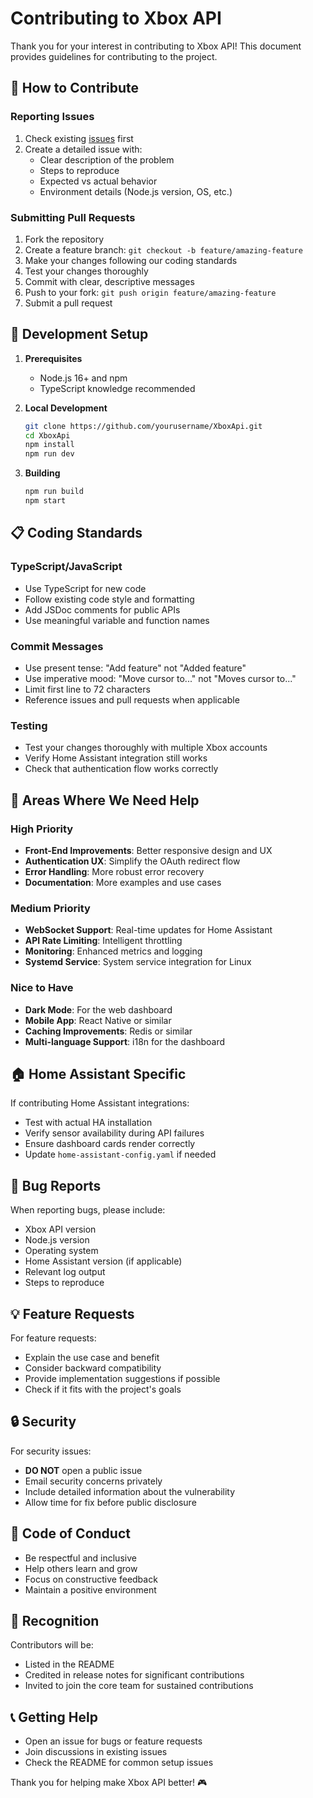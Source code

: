 # Contributing to Xbox API

Thank you for your interest in contributing to Xbox API! This document provides guidelines for contributing to the project.

## 🤝 How to Contribute

### Reporting Issues

1. Check existing [issues](https://github.com/yourusername/XboxApi/issues) first
2. Create a detailed issue with:
   - Clear description of the problem
   - Steps to reproduce
   - Expected vs actual behavior
   - Environment details (Node.js version, OS, etc.)

### Submitting Pull Requests

1. Fork the repository
2. Create a feature branch: `git checkout -b feature/amazing-feature`
3. Make your changes following our coding standards
4. Test your changes thoroughly
5. Commit with clear, descriptive messages
6. Push to your fork: `git push origin feature/amazing-feature`
7. Submit a pull request

## 🔧 Development Setup

1. **Prerequisites**
   - Node.js 16+ and npm
   - TypeScript knowledge recommended

2. **Local Development**
   ```bash
   git clone https://github.com/yourusername/XboxApi.git
   cd XboxApi
   npm install
   npm run dev
   ```

3. **Building**
   ```bash
   npm run build
   npm start
   ```

## 📋 Coding Standards

### TypeScript/JavaScript
- Use TypeScript for new code
- Follow existing code style and formatting
- Add JSDoc comments for public APIs
- Use meaningful variable and function names

### Commit Messages
- Use present tense: "Add feature" not "Added feature"
- Use imperative mood: "Move cursor to..." not "Moves cursor to..."
- Limit first line to 72 characters
- Reference issues and pull requests when applicable

### Testing
- Test your changes thoroughly with multiple Xbox accounts
- Verify Home Assistant integration still works
- Check that authentication flow works correctly

## 🎯 Areas Where We Need Help

### High Priority
- **Front-End Improvements**: Better responsive design and UX
- **Authentication UX**: Simplify the OAuth redirect flow
- **Error Handling**: More robust error recovery
- **Documentation**: More examples and use cases

### Medium Priority
- **WebSocket Support**: Real-time updates for Home Assistant
- **API Rate Limiting**: Intelligent throttling
- **Monitoring**: Enhanced metrics and logging
- **Systemd Service**: System service integration for Linux

### Nice to Have
- **Dark Mode**: For the web dashboard
- **Mobile App**: React Native or similar
- **Caching Improvements**: Redis or similar
- **Multi-language Support**: i18n for the dashboard

## 🏠 Home Assistant Specific

If contributing Home Assistant integrations:
- Test with actual HA installation
- Verify sensor availability during API failures
- Ensure dashboard cards render correctly
- Update `home-assistant-config.yaml` if needed

## 🐛 Bug Reports

When reporting bugs, please include:
- Xbox API version
- Node.js version
- Operating system
- Home Assistant version (if applicable)
- Relevant log output
- Steps to reproduce

## 💡 Feature Requests

For feature requests:
- Explain the use case and benefit
- Consider backward compatibility
- Provide implementation suggestions if possible
- Check if it fits with the project's goals

## 🔒 Security

For security issues:
- **DO NOT** open a public issue
- Email security concerns privately
- Include detailed information about the vulnerability
- Allow time for fix before public disclosure

## 📜 Code of Conduct

- Be respectful and inclusive
- Help others learn and grow
- Focus on constructive feedback
- Maintain a positive environment

## 🙏 Recognition

Contributors will be:
- Listed in the README
- Credited in release notes for significant contributions
- Invited to join the core team for sustained contributions

## 📞 Getting Help

- Open an issue for bugs or feature requests
- Join discussions in existing issues
- Check the README for common setup issues

Thank you for helping make Xbox API better! 🎮